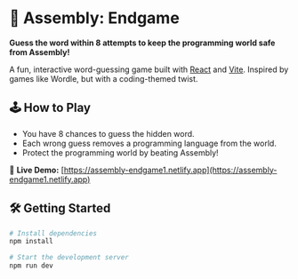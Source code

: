 # 🧩 Assembly: Endgame

**Guess the word within 8 attempts to keep the programming world safe from Assembly!**

A fun, interactive word-guessing game built with [React](https://reactjs.org/) and [Vite](https://vitejs.dev/). Inspired by games like Wordle, but with a coding-themed twist.


## 🕹️ How to Play

- You have 8 chances to guess the hidden word.
- Each wrong guess removes a programming language from the world.
- Protect the programming world by beating Assembly!

🔗 **Live Demo:** [https://assembly-endgame1.netlify.app](https://assembly-endgame1.netlify.app)


## 🛠️ Getting Started

```bash
# Install dependencies
npm install

# Start the development server
npm run dev

